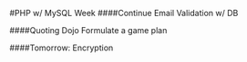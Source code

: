 #PHP w/ MySQL Week
####Continue Email Validation w/ DB

####Quoting Dojo
Formulate a game plan

####Tomorrow: Encryption
